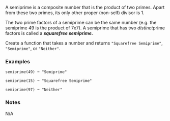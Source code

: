 A semiprime is a composite number that is the product of two primes. Apart from these two primes, its only other proper (non-self) divisor is 1.

The two prime factors of a semiprime can be the same number (e.g. the semiprime 49 is the product of 7x7). A semiprime that has two *distinct*prime factors is called a ***squarefree semiprime.***

Create a function that takes a number and returns `"Squarefree Semiprime"`, `"Semiprime"`, or `"Neither"`.


### Examples ###
    semiprime(49) ➞ "Semiprime"

    semiprime(15) ➞ "Squarefree Semiprime"

    semiprime(97) ➞ "Neither"


### Notes ###
N/A